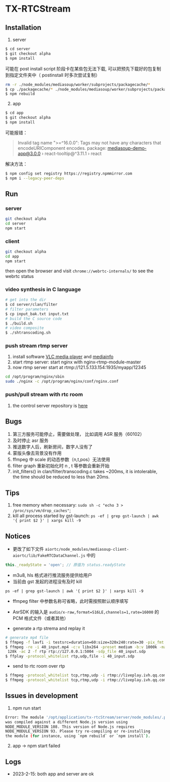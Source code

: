 # TX-RTCStream

## Installation

1. server

```bash
$ cd server
$ git checkout alpha
$ npm install
```

可能在 post install script 阶段卡在某些包无法下载, 可以把预先下载好的包复制到指定文件夹中（ postinstall 时多次尝试复制）

```bash
rm -r ./node_modules/mediasoup/worker/subprojects/packagecache/*
$ cp ./packagecache/* ./node_modules/mediasoup/worker/subprojects/packagecache
$ npm rebuild
```

2. app

```bash
$ cd app
$ git checkout alpha
$ npm install
```

可能报错：
>Invalid tag name ">=^16.0.0": Tags may not have any characters that encodeURIComponent encodes. package: mediasoup-demo-app@3.0.0 › react-tooltip@^3.11.1 › react

解决方法：

```bash
$ npm config set registry https://registry.npmmirror.com
$ npm i --legacy-peer-deps
```

## Run

### server

```bash
git checkout alpha
cd server
npm start
```

### client

```bash
git checkout alpha
cd app
npm start
```

then open the browser and visit `chrome://webrtc-internals/` to see the webrtc status

### video synthesis in C language

```bash
# get into the dir
$ cd server/clan/filter
# filter parameters
$ cp input_bak.txt input.txt
# build the C source code
$ ./build.sh
# video composite
$ ./shtranscoding.sh 
```

### push stream rtmp server

1. install software  [VLC media player](https://www.videolan.org/vlc/)  and [mediainfo](https://mediaarea.net/en/MediaInfo)
2. start rtmp server: start nginx with nginx-rtmp-module-master
3. now rtmp server start at  rtmp://121.5.133.154:1935/myapp/12345

```bash
cd /opt/program/nginx/sbin
sudo ./nginx -c /opt/program/nginx/conf/nginx.conf
```

### push/pull stream with rtc room

1. the control server repository is [here](https://github.com/mucosmo/tx-rtcStream)

## Bugs

1. 第三方服务可能停止，需要做处理， 比如调用 ASR 服务（60102）
2. 及时停止 asr 服务
3. 推送数字人后，刷新房间，数字人没有了
4. 蒙版头像去背景没有作用
5. ffmpeg 中 scale 的动态参数（n,t,pos）无法使用
6. filter graph 重新初始化时 n , t 等参数会重新开始
7. init_filters() in clan/filter/transcoding.c takes ~200ms, it is intolerable, the time should be reduced to less than 20ms.

## Tips

1. free memory when necessary: `sudo sh -c "echo 3 > /proc/sys/vm/drop_caches"`;
2. kill all process started by gst-launch: `ps -ef | grep gst-launch | awk '{ print $2 }' | xargs kill -9`

## Notices

* 更改了如下文件 `aiortc/node_modules/mediasoup-client-aiortc/lib/FakeRTCDataChannel.js` 中的

```js
this._readyState = 'open'; // 原值为 status.readyState
```

* m3u8, hls 格式进行推流服务提供给用户
* 当前由 gst 发起的进程没有及时 kill

```shell
ps -ef | grep gst-launch | awk '{ print $2 }' | xargs kill -9
```

* ffmpeg filter 中参数名称可省略，此时需按照默认顺序填写
* AsrSDK 的输入是 `audio/x-raw,format=S16LE,channels=1,rate=16000` 的 PCM 格式文件（或者其他）

* generate a rtp strema and replay it

```bash
# generate mp4 file
$ ffmpeg -f lavfi -i testsrc=duration=60:size=320x240:rate=30 -pix_fmt yuv420p -c:v libx264 -preset ultrafast -tune zerolatency 60_input.mp4
$ ffmpeg -re -i 40_input.mp4 -c:v libx264 -preset medium -b:v 1000k -maxrate 1500k -bufsize 2000k -c:a aac -b:a
 128k -ac 2 -f rtp rtp://127.0.0.1:5004 -sdp_file 40_input.sdp 
$ ffplay -protocol_whitelist rtp,udp,file -i 40_input.sdp
```

* send to rtc room over rtp

```bash
$ ffmpeg -protocol_whitelist tcp,rtmp,udp -i rtmp://liveplay.ivh.qq.com/live/m529869779763201 -map 0:v -c:v vp8 -b:v 1000k -deadline 1 -cpu-used 4 -ssrc 2222 -payload_type 101 -f rtp rtp://121.5.133.154:10037
$ ffmpeg -protocol_whitelist tcp,rtmp,udp -i rtmp://liveplay.ivh.qq.com/live/m577640251523073  -filter_complex '[0:v]boxblur=10:1[v0]' -map [v0] -c:v vp8 -b:v 1000k -deadline 1 -cpu-used 4 -ssrc 2222 -payload_type 101 -f rtp rtp://121.5.133.154:10041
```

## Issues in development

1. npm run start

```bash
Error: The module '/opt/application/tx-rtcStream/server/node_modules/.pnpm/heapdump@0.3.15/build/Release/addon.node'
was compiled against a different Node.js version using
NODE_MODULE_VERSION 108. This version of Node.js requires
NODE_MODULE_VERSION 93. Please try re-compiling or re-installing
the module (for instance, using `npm rebuild` or `npm install`).
```

2. app -> npm start failed 

## Logs

* 2023-2-15: both app and server are ok
